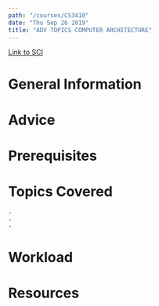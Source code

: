 ```yaml
---
path: "/courses/CS3410"
date: "Thu Sep 26 2019"
title: "ADV TOPICS COMPUTER ARCHITECTURE"
---
```

[Link to SCI]("http://courses.sci.pitt.edu/courses/courses/view/CS-3410")

# General Information

# Advice


# Prerequisites
<!-- PREREQ_REPLACEMENT (Do not remove) -->

<!-- END PREREQ_REPLACEMENT (Do not remove) -->
# Topics Covered
	- 
	-
	-
# Workload

<!-- TESTIMONIALS
# Testimonials
This gets replaced with Gatsby, its
data comes from Google Sheets for easier
editing!
-->

# Resources
